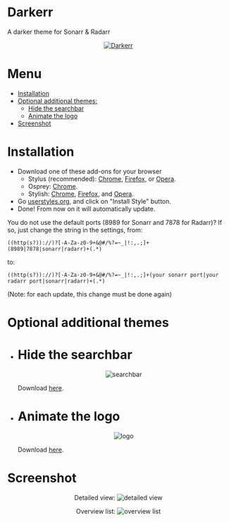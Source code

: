 # Darkerr
A darker theme for Sonarr &amp; Radarr
<p align="center">
 <a href="https://github.com/iFelix18/Darkerr/blob/master/README.md#screenshot">
  <img src="http://i.imgur.com/F7kNYv8.jpg" title="Click to see more screenshots" alt="Darkerr"/>
 </a>
</p>

# Menu
* [Installation](https://github.com/iFelix18/Darkerr/blob/master/README.md#installation)
* [Optional additional themes:](https://github.com/iFelix18/Darkerr/blob/master/README.md#optional-additional-themes)
  * [Hide the searchbar](https://github.com/iFelix18/Darkerr/blob/master/README.md#hide-the-searchbar)
  * [Animate the logo](https://github.com/iFelix18/Darkerr/blob/master/README.md#animate-the-logo)
* [Screenshot](https://github.com/iFelix18/Darkerr/blob/master/README.md#screenshot)
# Installation
* Download one of these add-ons for your browser
  * Stylus (recommended): [Chrome](https://chrome.google.com/webstore/detail/clngdbkpkpeebahjckkjfobafhncgmne), [Firefox](https://addons.mozilla.org/firefox/addon/styl-us/), or [Opera](https://github.com/schomery/stylish-chrome/).
  * Osprey: [Chrome](https://chrome.google.com/webstore/detail/osprey/ekjapccimkannnfgcnnoajhfdglobgak).
  * Stylish: [Chrome](https://chrome.google.com/webstore/detail/stylish-custom-themes-for/fjnbnpbmkenffdnngjfgmeleoegfcffe), [Firefox](https://addons.mozilla.org/en-US/firefox/addon/stylish/), and [Opera](https://addons.opera.com/en-gb/extensions/details/stylish/).
* Go [userstyles.org](https://userstyles.org/styles/142759/darkerr-a-darker-theme-for-sonarr-radarr), and click on "Install Style" button.
* Done! From now on it will automatically update.

You do not use the default ports (8989 for Sonarr and 7878 for Radarr)?
If so, just change the string in the settings, from:
```
((http(s?))://)?[-A-Za-z0-9+&@#/%?=~_|!:,.;]+(8989|7878|sonarr|radarr)+(.*)
```
to:
```
((http(s?))://)?[-A-Za-z0-9+&@#/%?=~_|!:,.;]+(your sonarr port|your radarr port|sonarr|radarr)+(.*)
```
(Note: for each update, this change must be done again)
# Optional additional themes
* # Hide the searchbar
  <p align="center">
    <img src="http://i.imgur.com/6sdDzxq.gif" alt="searchbar"/>
  </p>
  <p>Download <a href="https://userstyles.org/styles/142942/darkerr-searchbar-theme-for-sonarr-radarr">here</a>.</p>

* # Animate the logo
  <p align="center">
    <img src="http://i.imgur.com/2Ie6BFm.gif" alt="logo"/>
  </p>
  <p>Download <a href="https://userstyles.org/styles/142943/darkerr-logo-theme-for-sonarr-radarr">here</a>.</p>
# Screenshot
 <p align="center">
  Detailed view:
  <img src="http://i.imgur.com/WBOMolA.jpg" alt="detailed view"/>
 </p>
 <p align="center">
  Overview list:
  <img src="http://i.imgur.com/jacNz7G.jpg" alt="overview list"/>
 </p>
